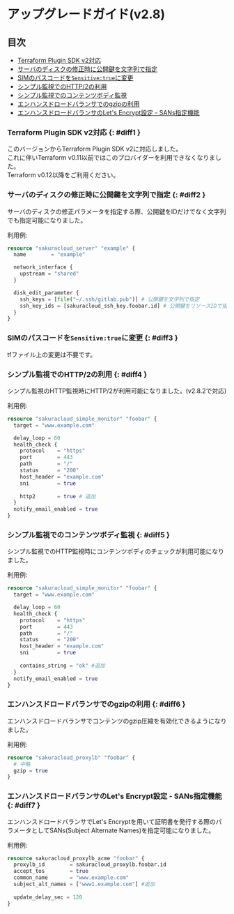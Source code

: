 # アップグレードガイド(v2.8)

## 目次

- [Terraform Plugin SDK v2対応](#diff1)
- [サーバのディスクの修正時に公開鍵を文字列で指定](#diff2)
- [SIMのパスコードを`Sensitive:true`に変更](#diff3)
- [シンプル監視でのHTTP/2の利用](#diff4)    
- [シンプル監視でのコンテンツボディ監視](#diff5)
- [エンハンスドロードバランサでのgzipの利用](#diff6)
- [エンハンスドロードバランサのLet's Encrypt設定 - SANs指定機能](#diff7)

### Terraform Plugin SDK v2対応 {: #diff1 }

このバージョンからTerraform Plugin SDK v2に対応しました。  
これに伴いTerraform v0.11以前ではこのプロバイダーを利用できなくなりました。  
Terraform v0.12以降をご利用ください。

### サーバのディスクの修正時に公開鍵を文字列で指定 {: #diff2 }

サーバのディスクの修正パラメータを指定する際、公開鍵をIDだけでなく文字列でも指定可能になりました。

利用例:

```tf
resource "sakuracloud_server" "example" {
  name        = "example"

  network_interface {
    upstream = "shared"
  }

  disk_edit_parameter {
    ssh_keys = [file("~/.ssh/gitlab.pub")] # 公開鍵を文字列で指定
    ssh_key_ids = [sakuracloud_ssh_key.foobar.id] # 公開鍵をリソースIDで指定
  }
}
```

### SIMのパスコードを`Sensitive:true`に変更 {: #diff3 }

tfファイル上の変更は不要です。

### シンプル監視でのHTTP/2の利用 {: #diff4 }

シンプル監視のHTTP監視時にHTTP/2が利用可能になりました。(v2.8.2で対応)

利用例:

```tf
resource "sakuracloud_simple_monitor" "foobar" {
  target = "www.example.com"

  delay_loop = 60
  health_check {
    protocol    = "https"
    port        = 443
    path        = "/"
    status      = "200"
    host_header = "example.com"
    sni         = true
    
    http2       = true # 追加
  }
  notify_email_enabled = true
}
```

### シンプル監視でのコンテンツボディ監視 {: #diff5 }

シンプル監視でのHTTP監視時にコンテンツボディのチェックが利用可能になりました。  

利用例:

```tf
resource "sakuracloud_simple_monitor" "foobar" {
  target = "www.example.com"

  delay_loop = 60
  health_check {
    protocol    = "https"
    port        = 443
    path        = "/"
    status      = "200"
    host_header = "example.com"
    sni         = true
    
    contains_string = "ok" #追加
  }
  notify_email_enabled = true
}
```

### エンハンスドロードバランサでのgzipの利用 {: #diff6 }

エンハンスドロードバランサでコンテンツのgzip圧縮を有効化できるようになりました。

利用例:

```tf
resource "sakuracloud_proxylb" "foobar" {
  # 中略
  gzip = true
}
```

### エンハンスドロードバランサのLet's Encrypt設定 - SANs指定機能 {: #diff7 }

エンハンスドロードバランサでLet's Encryptを用いて証明書を発行する際のパラメータとしてSANs(Subject Alternate Names)を指定可能になりました。  

利用例:

```tf
resource sakuracloud_proxylb_acme "foobar" {
  proxylb_id        = sakuracloud_proxylb.foobar.id
  accept_tos        = true
  common_name       = "www.example.com"
  subject_alt_names = ["www1.example.com"] #追加
  
  update_delay_sec = 120
}
```